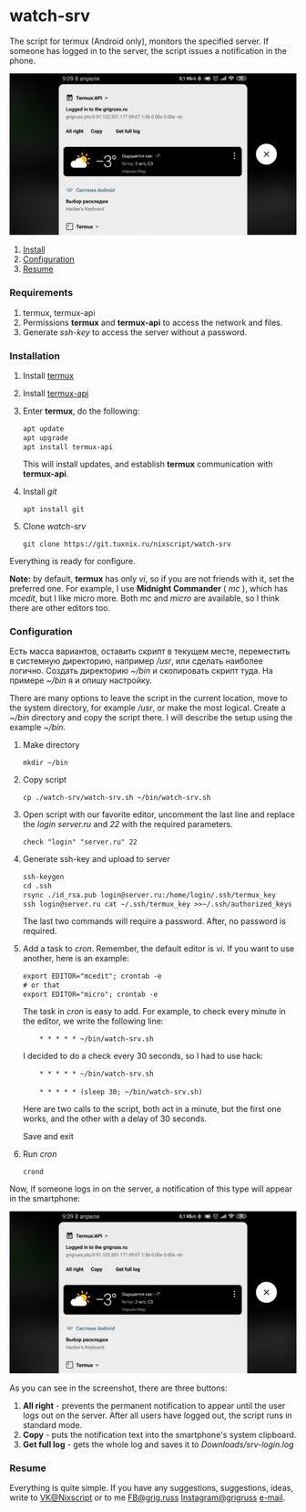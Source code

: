 # watch-srv

The script for termux (Android only), monitors the specified server. If someone has logged in to the server, the script issues a notification in the phone.

![ScreenShot](./screenshot.en.png)

1. [Install](#install)
2. [Configuration](#settings)
3. [Resume](#resume)

### Requirements

1. termux, termux-api
2. Permissions **termux** and **termux-api** to access the network and files.
3. Generate *ssh-key* to access the server without a password.

### Installation

1. Install [termux](https://play.google.com/store/apps/details?id=com.termux)
2. Install [termux-api](https://play.google.com/store/apps/details?id=com.termux.api)
3. Enter **termux**, do the following:

    ```
    apt update
    apt upgrade
    apt install termux-api
    ```
    This will install updates, and establish **termux** communication with **termux-api**.
4. Install *git*

    ```
    apt install git
    ```
5. Clone *watch-srv*

    ```
    git clone https://git.tuxnix.ru/nixscript/watch-srv
    ```
Everything is ready for configure.

**Note:** by default, **termux** has only *vi*, so if
you are not friends with it, set the preferred one.
For example, I use **Midnight Commander** ( *mc* ),
which has *mcedit*, but I like micro more.
Both mc and *micro* are available, so I think there are
other editors too.

### Configuration

Есть масса вариантов, оставить скрипт в текущем месте,
переместить в системную директорию, например */usr*, или
сделать наиболее логично. Создать директорию *~/bin* и
скопировать скрипт туда. На примере *~/bin* я и опишу
настройку.

There are many options to leave the script in the current
location, move to the system directory, for example */usr*,
or make the most logical. Create a *~/bin* directory and
copy the script there. I will describe the setup using the
example *~/bin*.

1. Make directory

    ```
    mkdir ~/bin
    ```
2. Copy script

    ```
    cp ./watch-srv/watch-srv.sh ~/bin/watch-srv.sh
    ```
3. Open script with our favorite editor, uncomment the last
line and replace the *login* *server.ru* and *22* with
the required parameters.

    ```
    check "login" "server.ru" 22
    ```
4. Generate ssh-key and upload to server

    ```
    ssh-keygen
    cd .ssh
    rsync ./id_rsa.pub login@server.ru:/home/login/.ssh/termux_key
    ssh login@server.ru cat ~/.ssh/termux_key >>~/.ssh/authorized_keys
    ```
    The last two commands will require a password.
    After, no password is required.
5. Add a task to *cron*. Remember, the default editor is *vi*.
If you want to use another, here is an example:

    ```
    export EDITOR="mcedit"; crontab -e
    # or that
    export EDITOR="micro"; crontab -e
    ```
    The task in *cron* is easy to add. For example, to check every
    minute in the editor, we write the following line:

    ```
        * * * * * ~/bin/watch-srv.sh
    ```

    I decided to do a check every 30 seconds, so I had to use hack:

    ```
        * * * * * ~/bin/watch-srv.sh

        * * * * * (sleep 30; ~/bin/watch-srv.sh)
    ```
    
    Here are two calls to the script, both act in a minute, but the
    first one works, and the other with a delay of 30 seconds.

    Save and exit

6. Run *cron*

    ```
    crond
    ```
Now, if someone logs in on the server, a notification of this type
will appear in the smartphone:

![ScreenShot](./screenshot.en.png)

As you can see in the screenshot, there are three buttons:
1. **All right** - prevents the permanent notification to appear
until the user logs out on the server. After all users have logged
out, the script runs in standard mode.
2. **Copy** - puts the notification text into the smartphone's
system clipboard.
3. **Get full log** - gets the whole log and saves it to
*Downloads/srv-login.log*

### Resume

Everything is quite simple. If you have any suggestions, suggestions,
ideas, write to [VK@Nixscript](https://vk.com/nixscript)
or to me [FB@grig.russ](https://facebook.com/grig.russ)
[Instagram@grigruss](https://instagram.com/grig.russ)
[e-mail](mailto:grigruss@ya.ru).
